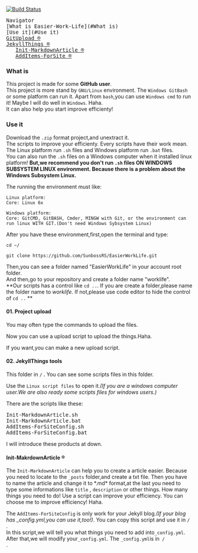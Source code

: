 [![Build Status](https://www.travis-ci.org/SunbossRS/EasierWorkLife.svg?branch=master)](https://www.travis-ci.org/SunbossRS/EasierWorkLife)
<pre>
Navigator
[What is Easier-Work-Life](#What is)  
[Use it](#Use it)  
<a href="#UploadTool">GitUpload ®</a>
<a href="JekyllThings">JekyllThings ®</a>
   <a href="#CreateMd">Init-MarkdownArticle ®</a>
   <a href="#AddConfigSite">AddItems-ForSite ®</a>
</pre>
  
### What is
This project is made for some **GitHub user**.  
This project is more stand by `GNU/Linux` environment. The `Windows GitBash` or some platform can run it. Apart from `bash`,you can use `Windows cmd` to run it! Maybe I will do well in `Windows`. Haha.  
It can also help you start improve efficienty!  

### Use it
Download the `.zip` format project,and unextract it.  
The scripts to improve your efficienty. Every scripts have their work mean. The Linux platform run `.sh` files and Windows platform run `.bat` files.  
You can also run the `.sh` files on a Windows computer when it installed linux platform! **But,we recommend you don't run `.sh` files ON WINDOWS SUBSYSTEM LINUX environment. Because there is a problem about the Windows Subsystem Linux.**  
  
The running the environment must like:  
```
Linux platform:
Core: Linux 6x
```
```
Windows platform:
Core: GitCMD, GitBASH, Cmder, MINGW with Git, or the environment can run linux WITH GIT.(Don't need Windows Sybsystem Linux)
```
After you have these environment,first,open the terminal and type:  
```
cd ~/
```
```
git clone https://github.com/SunbossRS/EasierWorkLife.git  
```
Then,you can see a folder named "EasierWorkLife" in your account root folder.  
And then,go to your repository and create a folder name "worklife".  
**Our scripts has a control like `cd ..`. If you are create a folder,please name the folder name to *worklife*. If not,please use code editor to hide the control of `cd ..` **  
  
<h4 id="UploadTool"> 01. Project upload</h4>
You may often type the commands to upload the files.  
  
Now you can use a upload script to upload the things.Haha.  
  
If you want,you can make a new upload script.  
  
<h4 id="JekyllThings">02. JekyllThings tools</h4>
This folder in <code>/</code> . You can see some scripts files in this folder.  
  
Use the <code>Linux script files</code> to open it.*(If you are a windows computer user.We are also ready some scripts files for windows users.)*  
  
There are the scripts like these:
<pre>
Init-MarkdownArticle.sh
Init-MarkdownArticle.bat
AddItems-ForSiteConfig.sh
AddItems-ForSiteConfig.bat
</pre>
I will introduce these products at down.  
  
<h4 id="CreateMd">Init-MakrdownArticle ®</h4>
The <code>Init-MarkdownArticle</code> can help you to create a article easier. Because you need to locate to the <code>_posts</code> folder,and create a txt file. Then you have to name the article and change it to *.md* format,at the last you need to type some informations like <code>title</code> , <code>description</code> or other things. How many things you need to do! Use a script can improve your efficiency.  
You can choose me to improve efficiency! Haha.  
  
The <code>AddItems-ForSiteConfig</code> is only work for your Jekyll blog.*(If your blog has _config.yml,you can use it,too!)*. You can copy this script and use it in <code>/</code> .  
In this script,we will tell you what things you need to add into<code>_config.yml</code>. After that,we will modify your<code>_config.yml</code>. The <code>_config.yml</code>is in<code> / </code>.
